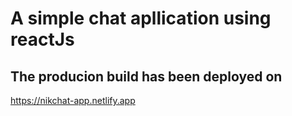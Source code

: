 # A simple chat apllication using reactJs



## The producion build has been deployed on 

https://nikchat-app.netlify.app



